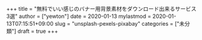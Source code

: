+++
title = "無料でいい感じのバナー用背景素材をダウンロード出来るサービス3選"
author = ["yewton"]
date = 2020-01-13
mylastmod = 2020-01-13T07:15:51+09:00
slug = "unsplash-pexels-pixabay"
categories = ["未分類"]
draft = true
+++
